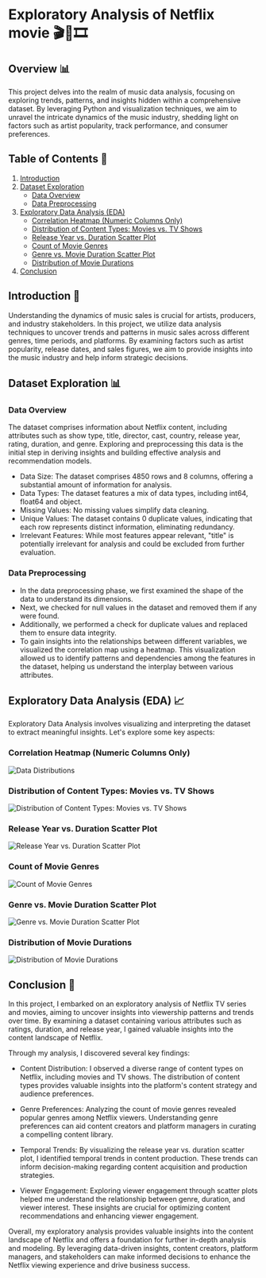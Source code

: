 # Exploratory Analysis of Netflix movie 🎬🌈🎞️

## Overview 📊

This project delves into the realm of music data analysis, focusing on exploring trends, patterns, and insights hidden within a comprehensive dataset. By leveraging Python and visualization techniques, we aim to unravel the intricate dynamics of the music industry, shedding light on factors such as artist popularity, track performance, and consumer preferences.

## Table of Contents 📑

1. [Introduction](#introduction)
2. [Dataset Exploration](#dataset-exploration)
   - [Data Overview](#data-overview)
   - [Data Preprocessing](#data-preprocessing)
3. [Exploratory Data Analysis (EDA)](#exploratory-data-analysis-eda)
   - [Correlation Heatmap (Numeric Columns Only)](#correlation_heatmap)
   - [Distribution of Content Types: Movies vs. TV Shows](#distribution-of-content-types-movies-vs-tv-shows)
   - [Release Year vs. Duration Scatter Plot](#release-year-vs-duration-scatter-plot)
   - [Count of Movie Genres](#count-of-movie-genres)
   - [Genre vs. Movie Duration Scatter Plot](#genre-vs-movie-duration-scatter-plot)
   - [Distribution of Movie Durations](#distribution-of-movie-durations)
4. [Conclusion](#conclusion)

## Introduction 🚀

Understanding the dynamics of music sales is crucial for artists, producers, and industry stakeholders. In this project, we utilize data analysis techniques to uncover trends and patterns in music sales across different genres, time periods, and platforms. By examining factors such as artist popularity, release dates, and sales figures, we aim to provide insights into the music industry and help inform strategic decisions.

## Dataset Exploration 📊

### Data Overview

The dataset comprises information about Netflix content, including attributes such as show type, title, director, cast, country, release year, rating, duration, and genre. Exploring and preprocessing this data is the initial step in deriving insights and building effective analysis and recommendation models.

- Data Size: The dataset comprises 4850 rows and 8 columns, offering a substantial amount of information for analysis.
- Data Types: The dataset features a mix of data types, including int64, float64 and object.
- Missing Values: No missing values simplify data cleaning.
- Unique Values: The dataset contains 0 duplicate values, indicating that each row represents distinct information, eliminating redundancy.
- Irrelevant Features: While most features appear relevant, "title" is potentially irrelevant for analysis and could be excluded from further evaluation.

### Data Preprocessing

- In the data preprocessing phase, we first examined the shape of the data to understand its dimensions.
- Next, we checked for null values in the dataset and removed them if any were found.
- Additionally, we performed a check for duplicate values and replaced them to ensure data integrity.
- To gain insights into the relationships between different variables, we visualized the correlation map using a heatmap. This visualization allowed us to identify patterns and dependencies among the features in the dataset, helping us understand the interplay between various attributes.

## Exploratory Data Analysis (EDA) 📈

Exploratory Data Analysis involves visualizing and interpreting the dataset to extract meaningful insights. Let's explore some key aspects:

### Correlation Heatmap (Numeric Columns Only)

![Data Distributions](music_charts/Missing%20Value%20Bar%20Graph.png)

### Distribution of Content Types: Movies vs. TV Shows

![Distribution of Content Types: Movies vs. TV Shows](movie_charts/Distribution%20of%20Content%20Types%3A%20Movies%20vs.%20TV%20Shows.png)

### Release Year vs. Duration Scatter Plot

![Release Year vs. Duration Scatter Plot](movie_charts/Release%20Year%20vs.%20Duration%20Scatter%20Plot.png)

### Count of Movie Genres

![Count of Movie Genres](movie_charts/Count%20of%20Movie%20Genres.png)

### Genre vs. Movie Duration Scatter Plot

![Genre vs. Movie Duration Scatter Plot](movie_charts/Genre%20vs.%20Movie%20Duration%20Scatter%20Plot.png)

### Distribution of Movie Durations

![Distribution of Movie Durations](movie_charts/Distribution%20of%20Movie%20Durations.png)

## Conclusion 🎉

In this project, I embarked on an exploratory analysis of Netflix TV series and movies, aiming to uncover insights into viewership patterns and trends over time. By examining a dataset containing various attributes such as ratings, duration, and release year, I gained valuable insights into the content landscape of Netflix.

Through my analysis, I discovered several key findings:

- Content Distribution:
  I observed a diverse range of content types on Netflix, including movies and TV shows. The distribution of content types provides valuable insights into the platform's content strategy and audience preferences.

- Genre Preferences:
  Analyzing the count of movie genres revealed popular genres among Netflix viewers. Understanding genre preferences can aid content creators and platform managers in curating a compelling content library.

- Temporal Trends:
  By visualizing the release year vs. duration scatter plot, I identified temporal trends in content production. These trends can inform decision-making regarding content acquisition and production strategies.

- Viewer Engagement:
  Exploring viewer engagement through scatter plots helped me understand the relationship between genre, duration, and viewer interest. These insights are crucial for optimizing content recommendations and enhancing viewer engagement.

Overall, my exploratory analysis provides valuable insights into the content landscape of Netflix and offers a foundation for further in-depth analysis and modeling. By leveraging data-driven insights, content creators, platform managers, and stakeholders can make informed decisions to enhance the Netflix viewing experience and drive business success.
